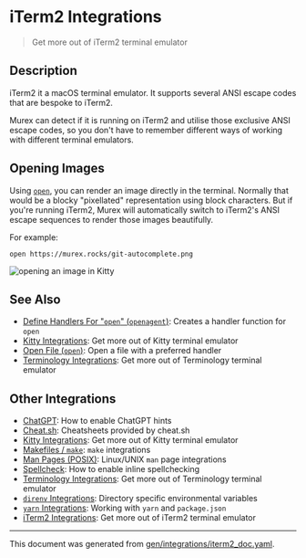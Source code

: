 # iTerm2 Integrations

> Get more out of iTerm2 terminal emulator

## Description

iTerm2 it a macOS terminal emulator. It supports several ANSI escape codes that
are bespoke to iTerm2.

Murex can detect if it is running on iTerm2 and utilise those exclusive ANSI
escape codes, so you don't have to remember different ways of working with
different terminal emulators.

## Opening Images

Using [`open`](/docs/commands/open.md), you can render an image directly in the
terminal. Normally that would be a blocky "pixellated" representation using
block characters. But if you're running iTerm2, Murex will automatically switch
to iTerm2's ANSI escape sequences to render those images beautifully.

For example:

```
open https://murex.rocks/git-autocomplete.png
```

![opening an image in Kitty](https://nojs.murex.rocks/images/screenshot-iterm2-open.png)

## See Also

* [Define Handlers For "`open`" (`openagent`)](../commands/openagent.md):
  Creates a handler function for `open`
* [Kitty Integrations](../integrations/kitty.md):
  Get more out of Kitty terminal emulator
* [Open File (`open`)](../commands/open.md):
  Open a file with a preferred handler
* [Terminology Integrations](../integrations/terminology.md):
  Get more out of Terminology terminal emulator

## Other Integrations

* [ChatGPT](../integrations/chatgpt.md):
    How to enable ChatGPT hints
* [Cheat.sh](../integrations/cheatsh.md):
    Cheatsheets provided by cheat.sh
* [Kitty Integrations](../integrations/kitty.md):
    Get more out of Kitty terminal emulator
* [Makefiles / `make`](../integrations/make.md):
    `make` integrations
* [Man Pages (POSIX)](../integrations/man-pages.md):
    Linux/UNIX `man` page integrations
* [Spellcheck](../integrations/spellcheck.md):
    How to enable inline spellchecking
* [Terminology Integrations](../integrations/terminology.md):
    Get more out of Terminology terminal emulator
* [`direnv` Integrations](../integrations/direnv.md):
    Directory specific environmental variables
* [`yarn` Integrations](../integrations/yarn.md):
    Working with `yarn` and `package.json`
* [iTerm2 Integrations](../integrations/iterm2.md):
    Get more out of iTerm2 terminal emulator

<hr/>

This document was generated from [gen/integrations/iterm2_doc.yaml](https://github.com/lmorg/murex/blob/master/gen/integrations/iterm2_doc.yaml).